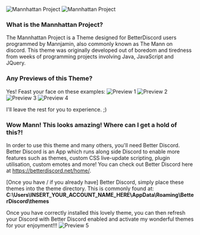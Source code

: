 ![Mannhattan Project](https://media.discordapp.net/attachments/334011383140188161/340790307040002058/809a37ab24b4443c547b55de01d952e4.png "Hannhattan Project")
![Mannhattan Project](https://media.discordapp.net/attachments/334011383140188161/340792410382532612/f006c297160c967d33b30051af215c39.png "Hannhattan Project")

### What is the Mannhattan Project?
The Mannhattan Project is a Theme designed for BetterDiscord users programmed by Mannjamin, also commonly known as The Mann on discord. 
This theme was originally developed out of boredom and tiredness from weeks of programming projects involving Java, JavaScript and JQuery.

### Any Previews of this Theme?
Yes!
Feast your face on these examples:
![Preview 1](https://media.discordapp.net/attachments/334011383140188161/340801487200321537/unknown.png?width=1443&height=517 "Preview 1")
![Preview 2](https://media.discordapp.net/attachments/334011383140188161/340799865770737665/unknown.png?width=1443&height=516 "Preview 2")
![Preview 3](https://media.discordapp.net/attachments/334011383140188161/340800608871120896/unknown.png "Preview 3")
![Preview 4](https://media.discordapp.net/attachments/334011383140188161/340800974333673473/unknown.png "Preview 4")

I'll leave the rest for you to experience. ;)

### Wow Mann! This looks amazing! Where can I get a hold of this?!
In order to use this theme and many others, you'll need Better Discord. Better Discord is an App which runs along side Discord to enable more features such as themes, custom CSS live-update scripting, plugin utilisation, custom emotes and more!
You can check out Better Discord here at https://betterdiscord.net/home/.

[Once you have / if you already have] Better Discord, simply place these themes into the theme directory. This is commonly found at:
**C:\Users\INSERT_YOUR_ACCOUNT_NAME_HERE\AppData\Roaming\BetterDiscord\themes**

Once you have correctly installed this lovely theme, you can then refresh your Discord with Better Discord enabled and activate my wonderful themes for your enjoyment!!!
![Preview 5](https://media.discordapp.net/attachments/334011383140188161/340805667549872129/unknown.png "Preview 5")



